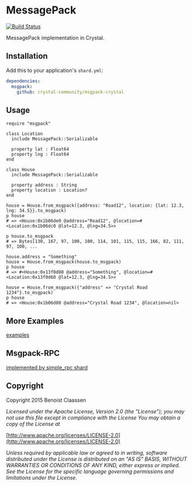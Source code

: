 # MessagePack
[![Build Status](https://travis-ci.org/crystal-community/msgpack-crystal.svg)](https://travis-ci.org/crystal-community/msgpack-crystal)

MessagePack implementation in Crystal.

## Installation


Add this to your application's `shard.yml`:

```yaml
dependencies:
  msgpack:
    github: crystal-community/msgpack-crystal
```

## Usage

```crystal
require "msgpack"

class Location
  include MessagePack::Serializable

  property lat : Float64
  property lng : Float64
end

class House
  include MessagePack::Serializable

  property address : String
  property location : Location?
end

house = House.from_msgpack({address: "Road12", location: {lat: 12.3, lng: 34.5}}.to_msgpack)
p house
# => <House:0x1b06de0 @address="Road12", @location=#<Location:0x1b06dc0 @lat=12.3, @lng=34.5>>

p house.to_msgpack
# => Bytes[130, 167, 97, 100, 100, 114, 101, 115, 115, 166, 82, 111, 97, 100, ...

house.address = "Something"
house = House.from_msgpack(house.to_msgpack)
p house
# => #<House:0x13f0d80 @address="Something", @location=#<Location:0x13f0d60 @lat=12.3, @lng=34.5>>

house = House.from_msgpack({"address" => "Crystal Road 1234"}.to_msgpack)
p house
# => <House:0x1b06d80 @address="Crystal Road 1234", @location=nil>
```

## More Examples

[examples](https://github.com/benoist/msgpack-crystal/tree/master/examples)

## Msgpack-RPC

[implemented by simple_rpc shard](https://github.com/kostya/simple_rpc)

## Copyright

Copyright 2015 Benoist Claassen

_Licensed under the Apache License, Version 2.0 (the "License"); you may not use this file except in compliance with the License You may obtain a copy of the License at_

[http://www.apache.org/licenses/LICENSE-2.0](http://www.apache.org/licenses/LICENSE-2.0)

_Unless required by applicable law or agreed to in writing, software distributed under the License is distributed on an "AS IS" BASIS, WITHOUT WARRANTIES OR CONDITIONS OF ANY KIND, either express or implied. See the License for the specific language governing permissions and limitations under the License._
